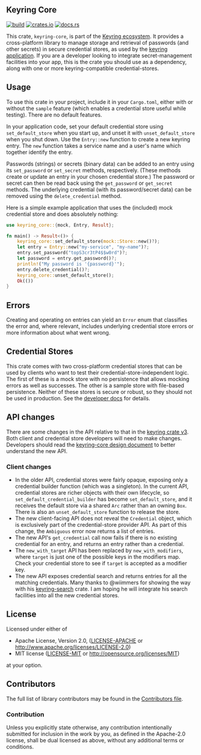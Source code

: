 ## Keyring Core

[![build](https://github.com/open-source-cooperative/keyring-core/actions/workflows/ci.yaml/badge.svg)](https://github.com/open-source-cooperative/keyring-core/actions) [![crates.io](https://img.shields.io/crates/v/keyring-core.svg?style=flat-square)](https://crates.io/crates/keyring-core) [![docs.rs](https://docs.rs/keyring-core/badge.svg)](https://docs.rs/keyring-core)

This crate, `keyring-core`, is part of the [Keyring ecosystem](https://github.com/open-source-cooperative/keyring-core/wiki/Keyring). It provides a cross-platform library to manage storage and retrieval of passwords (and other secrets) in secure credential stores, as used by the [keyring application](https://crates.io/crates/keyring). If you are a developer looking to integrate secret-management facilities into your app, this is the crate you should use as a dependency, along with one or more keyring-compatible credential-stores.

## Usage

To use this crate in your project, include it in your `Cargo.toml`, either with or without the `sample` feature (which enables a credential store useful while testing). There are no default features.

In your application code, set your default credential store using `set_default_store` when you start up, and unset it with `unset_default_store` when you shut down. Use the `Entry::new` function to create a new keyring entry. The `new` function takes a service name and a user's name which together identify the entry.

Passwords (strings) or secrets (binary data) can be added to an entry using its `set_password` or `set_secret` methods, respectively. (These methods create or update an entry in your chosen credential store.) The password or secret can then be read back using the `get_password` or `get_secret` methods. The underlying credential (with its password/secret data) can be removed using the `delete_credential` method.

Here is a simple example application that uses the (included) mock credential store and does absolutely nothing:

```rust
use keyring_core::{mock, Entry, Result};

fn main() -> Result<()> {
    keyring_core::set_default_store(mock::Store::new()?);
    let entry = Entry::new("my-service", "my-name")?;
    entry.set_password("topS3cr3tP4$$w0rd")?;
    let password = entry.get_password()?;
    println!("My password is '{password}'");
    entry.delete_credential()?;
    keyring_core::unset_default_store();
    Ok(())
}
```

## Errors

Creating and operating on entries can yield an `Error` enum that classifies the error and, where relevant, includes underlying credential store errors or more information about what went wrong.

## Credential Stores

This crate comes with two cross-platform credential stores that can be used by clients who want to test their credential-store-independent logic. The first of these is a mock store with no persistence that allows mocking errors as well as successes. The other is a sample store with file-based persistence. Neither of these stores is secure or robust, so they should not be used in production. See the [developer docs](https://docs.rs/keyring-core/) for details.

## API changes

There are some changes in the API relative to that in the [keyring crate v3](https://crates.io/crates/keyring/3.6.2). Both client and credential store developers will need to make changes. Developers should read the [keyring-core design document](https://github.com/open-source-cooperative/keyring-rs/wiki/Keyring-Core) to better understand the new API.

### Client changes

* In the older API, credential stores were fairly opaque, exposing only a credential builder function (which was a   singleton). In the current API, credential stores are richer objects with their own lifecycle, so `set_default_credential_builder` has become `set_default_store`, and it receives the default store via a shared `Arc` rather than an owning `Box`. There is also an `unset_default_store` function to release the store.
* The new client-facing API does not reveal the `Credential` object, which is exclusively part of the credential-store provider API. As part of this change, the `Ambiguous` error now returns a list of entries.
* The new API's `get_credential` call now fails if there is no existing credential for an entry, and returns an entry rather than a credential.
* The `new_with_target` API has been replaced by `new_with_modifiers`, where `target` is just one of the possible keys in the modifiers map. Check your credential store to see if `target` is accepted as a modifier key.
* The new API exposes credential search and returns entries for all the matching credentials. Many thanks to @wiimmers for showing the way with his [keyring-search](https://crates.io/crates/keyring-search) crate. I am hoping he will integrate his search facilities into all the new credential stores.

## License

Licensed under either of

* Apache License, Version 2.0, ([LICENSE-APACHE](LICENSE-APACHE) or http://www.apache.org/licenses/LICENSE-2.0)
* MIT license ([LICENSE-MIT](LICENSE-MIT) or http://opensource.org/licenses/MIT)

at your option.

## Contributors

The full list of library contributors may be found in the [Contributors file](Contributors.md).

### Contribution

Unless you explicitly state otherwise, any contribution intentionally submitted for inclusion in the work by you, as defined in the Apache-2.0 license, shall be dual licensed as above, without any additional terms or conditions.
